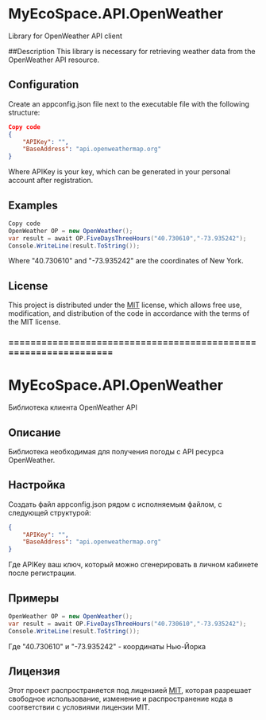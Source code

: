# MyEcoSpace.API.OpenWeather
Library for OpenWeather API client

##Description
This library is necessary for retrieving weather data from the OpenWeather API resource.

## Configuration
Create an appconfig.json file next to the executable file with the following structure:
```json
Copy code
{
    "APIKey": "",
    "BaseAddress": "api.openweathermap.org"
}
```
Where APIKey is your key, which can be generated in your personal account after registration.

## Examples
```csharp
Copy code
OpenWeather OP = new OpenWeather();
var result = await OP.FiveDaysThreeHours("40.730610","-73.935242");
Console.WriteLine(result.ToString());
```
Where "40.730610" and "-73.935242" are the coordinates of New York.

## License
This project is distributed under the [MIT](https://opensource.org/licenses/MIT) license, which allows free use, modification, and distribution of the code in accordance with the terms of the MIT license.

### ================================================================

# MyEcoSpace.API.OpenWeather
Библиотека клиента OpenWeather API

## Описание
Библиотека необходимая для получения погоды с API ресурса OpenWeather.

## Настройка
Создать файл appconfig.json рядом с исполняемым файлом, с следующей структурой:
```json
{
    "APIKey": "",
    "BaseAddress": "api.openweathermap.org"
}
```
Где APIKey ваш ключ, который можно сгенерировать в личном кабинете после регистрации.

## Примеры
```csharp
OpenWeather OP = new OpenWeather();
var result = await OP.FiveDaysThreeHours("40.730610","-73.935242");
Console.WriteLine(result.ToString());
```
Где "40.730610" и "-73.935242" - координаты Нью-Йорка

## Лицензия
Этот проект распространяется под лицензией [MIT](https://opensource.org/licenses/MIT), которая разрешает свободное использование, изменение и распространение кода в соответствии с условиями лицензии MIT.